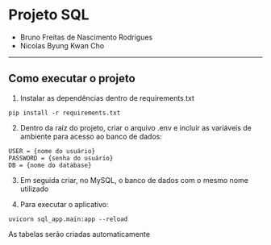 # Projeto SQL

- Bruno Freitas de Nascimento Rodrigues
- Nicolas Byung Kwan Cho

---

## Como executar o projeto

1. Instalar as dependências dentro de requirements.txt

```
pip install -r requirements.txt
```

2. Dentro da raíz do projeto, criar o arquivo .env e incluir as variáveis de ambiente para acesso ao banco de dados:

```
USER = {nome do usuário}
PASSWORD = {senha do usuário}
DB = {nome do database}
```
3. Em seguida criar, no MySQL, o banco de dados com o mesmo nome utilizado

4. Para executar o aplicativo:

```
uvicorn sql_app.main:app --reload
```

As tabelas serão criadas automaticamente